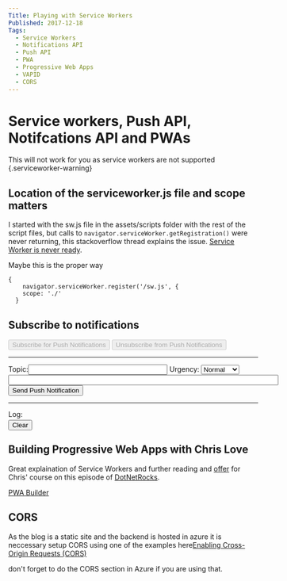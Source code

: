 ```yaml
---
Title: Playing with Service Workers
Published: 2017-12-18
Tags: 
  - Service Workers
  - Notifications API
  - Push API
  - PWA
  - Progressive Web Apps
  - VAPID
  - CORS
---
```


# Service workers, Push API, Notifcations API and PWAs
This will not work for you as service workers are not supported {.serviceworker-warning}
<!--more-->
## Location of the serviceworker.js file and scope matters
I started with the sw.js file in the assets/scripts folder with the rest of the script files, but calls to ```navigator.serviceWorker.getRegistration()``` were never returning, this stackoverflow thread explains the issue.
[Service Worker is never ready](https://stackoverflow.com/questions/29874068/navigator-serviceworker-is-never-ready).

Maybe this is the proper way 
``` 
{
    navigator.serviceWorker.register('/sw.js', {
    scope: './'
  }
```

## Subscribe to notifications
<div id="dashboard-controls">
    <button disabled="disabled" id="subscribe">Subscribe for Push Notifications</button>
    <button disabled="disabled" id="unsubscribe">Unsubscribe from Push Notifications</button>
    <br /><hr />
    <label for="topic">Topic:</label><input type="text" id="topic" size="32" maxlength="32" />
    <label for="urgency">Urgency:</label>
    <select id="urgency">
        <option value="VeryLow">Very Low</option>
        <option value="Low">Low</option>
        <option value="Normal" selected="selected">Normal</option>
        <option value="High">High</option>
    </select><br />
    <input id="notification" size="65" />
    <button id="send">Send Push Notification</button>
</div>
    <hr />
<div id="dashboard-console">
    <label>Log:</label>
    <div id="output"></div>
    <button id="clear" style="position: relative; top: 3px;">Clear</button>
</div>

##  Building Progressive Web Apps with Chris Love
Great explaination of Service Workers and further reading and [offer](https://love2dev.com/dnrpwa) for Chris' course on this episode of
[DotNetRocks](https://dotnetrocks.com/?show=1509).

[PWA Builder](http://www.pwabuilder.com/generator)

## CORS
As the blog is a static site and the backend is hosted in azure it is neccessary  setup CORS using one of the examples here[Enabling Cross-Origin Requests (CORS)](https://docs.microsoft.com/en-us/aspnet/core/security/cors)

don't forget to do the CORS section in Azure if you are using that.

<script src="../assets/js/push-notifications.js"></script>
<script>

  window.addEventListener('load', function() {
      // Registration was successful
      console.log('PAGE: Get Notification permission');
      askPermission();
      setTimeout(notify, 2000);
  });

function notify(){
  var title = 'Welcome to the blog.';
  var body = 'Enjoy this post about service workers and the push and notification APIs.';
  var icon = 'https://noknok.pl/images/favico.png';
  var tag = 'simple-push-demo-notification-tag';
if (Notification.permission == 'granted') {
      navigator.serviceWorker.getRegistration().then(function(reg) {
        reg.showNotification(title, {
        body: body,
        icon: icon,
        tag: tag
      })
    });
  }
}


function askPermission() {
    return new Promise(function(resolve, reject) {
            const permissionResult = Notification.requestPermission(function(result) {
                resolve(result);
            });

            if (permissionResult) {
                permissionResult.then(resolve, reject);
            }
        })
        .then(function(permissionResult) {
            if (permissionResult !== 'granted') {
                throw new Error('We weren\'t granted permission.');
            }
        });
}
</script>